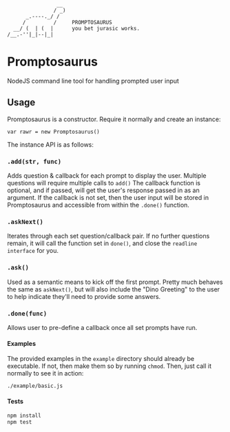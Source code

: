 
                    __
                   / _)
          _.----._/ /
         /         /     PROMPTOSAURUS
      __/ (  | (  |      you bet jurasic works.
    /__.-''|_|--|_|



# Promptosaurus
NodeJS command line tool for handling prompted user input

## Usage
Promptosaurus is a constructor. Require it normally and create an instance:

`var rawr = new Promptosaurus()`

The instance API is as follows:

### `.add(str, func)`
Adds question & callback for each prompt to display the user.
Multiple questions will require multiple calls to `add()`
The callback function is optional, and if passed, will get the user's response passed in as an argument.
If the callback is not set, then the user input will be stored in Promptosaurus and accessible from within the `.done()` function.

### `.askNext()`
Iterates through each set question/callback pair. If no further questions remain, it will call the function set in `done()`, and close the `readline interface` for  you.

### `.ask()`
Used as a semantic means to kick off the first prompt.
Pretty much behaves the same as `askNext()`, but will also include the "Dino Greeting" to the user to help indicate they'll need to provide some answers.

### `.done(func)`
Allows user to pre-define a callback once all set prompts have run.

#### Examples
The provided examples in the `example` directory should already be executable.
If not, then make them so by running `chmod`. Then, just call it normally to see it in action:

`./example/basic.js`

#### Tests
```javascript
npm install
npm test
````
